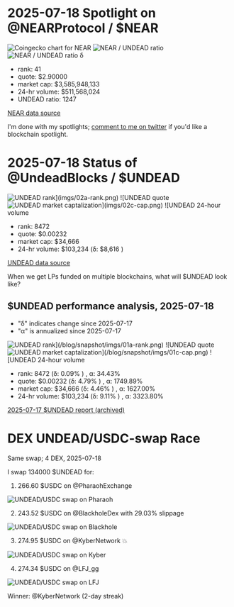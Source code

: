 # 2025-07-18 Spotlight on @NEARProtocol / $NEAR 

![Coingecko chart for NEAR](imgs/01a-near.png) 
![NEAR / UNDEAD ratio](imgs/01b-ratio.png) 
![NEAR / UNDEAD ratio δ](imgs/01c-delta.png) 


* rank: 41 
* quote: $2.90000 
* market cap: $3,585,948,133 
* 24-hr volume: $511,568,024 
* UNDEAD ratio: 1247 

[NEAR data source](https://www.coingecko.com/en/coins/near) 

I'm done with my spotlights; [comment to me on twitter](https://x.com/pivocateur) if you'd like a blockchain spotlight.
# 2025-07-18 Status of @UndeadBlocks / $UNDEAD 

![$UNDEAD rank](imgs/02a-rank.png) 
![$UNDEAD quote](imgs/02b-quote.png) 
![$UNDEAD market captalization](imgs/02c-cap.png) 
![$UNDEAD 24-hour volume](imgs/02d-vol.png) 

* rank: 8472 
* quote: $0.00232 
* market cap: $34,666 
* 24-hr volume: $103,234 (δ: $8,616 ) 


[UNDEAD data source](https://www.coingecko.com/en/coins/undead-blocks) 



When we get LPs funded on multiple blockchains, what will $UNDEAD look like? 

## $UNDEAD performance analysis, 2025-07-18 

* "δ" indicates change since 2025-07-17 
* "α" is annualized since 2025-07-17 

![$UNDEAD rank](/blog/snapshot/imgs/01a-rank.png) 
![$UNDEAD quote](/blog/snapshot/imgs/01b-quote.png) 
![$UNDEAD market captalization](/blog/snapshot/imgs/01c-cap.png) 
![$UNDEAD 24-hour volume](/blog/snapshot/imgs/01d-vol.png) 

* rank: 8472 (δ: 0.09% ) , α: 34.43% 
* quote: $0.00232 (δ: 4.79% ) , α: 1749.89% 
* market cap: $34,666 (δ: 4.46% ) , α: 1627.00% 
* 24-hr volume: $103,234 (δ: 9.11% ) , α: 3323.80% 

[2025-07-17 $UNDEAD report (archived)](https://github.com/pivoteur/biz/tree/main/blog/snapshot) 
# DEX UNDEAD/USDC-swap Race 

Same swap; 4 DEX, 2025-07-18 

I swap 134000 $UNDEAD for: 

1. 266.60 $USDC on @PharaohExchange 

![UNDEAD/USDC swap on Pharaoh](imgs/03a-pharaoh.png) 

2. 243.52 $USDC on @BlackholeDex with 29.03% slippage 

![UNDEAD/USDC swap on Blackhole](imgs/03b-blackhole.png) 

3. 274.95 $USDC on @KyberNetwork 💥 

![UNDEAD/USDC swap on Kyber](imgs/03c-kyber.png) 

4. 274.34 $USDC on @LFJ_gg 

![UNDEAD/USDC swap on LFJ](imgs/03d-lfj.png) 

Winner: @KyberNetwork (2-day streak) 
